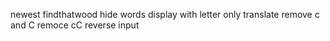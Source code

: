 newest
findthatwood
hide words
display with letter only
translate
remove c and C
remoce cC
reverse input
